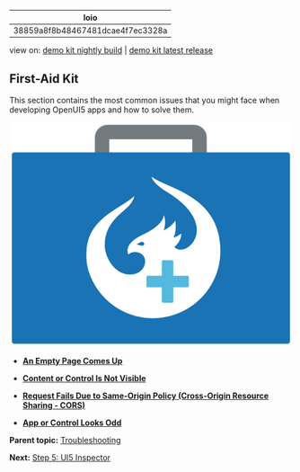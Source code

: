 <!-- copy38859a8f8b48467481dcae4f7ec3328a -->

| loio |
| -----|
| 38859a8f8b48467481dcae4f7ec3328a |

<div id="loio">

view on: [demo kit nightly build](https://openui5nightly.hana.ondemand.com/#/topic/38859a8f8b48467481dcae4f7ec3328a) | [demo kit latest release](https://openui5.hana.ondemand.com/#/topic/38859a8f8b48467481dcae4f7ec3328a)</div>

## First-Aid Kit

This section contains the most common issues that you might face when developing OpenUI5 apps and how to solve them.

 ![](images/loio3e7f72e6ebf147c9b64c46b4b03d552b_LowRes.png) 

-   **[An Empty Page Comes Up](An_Empty_Page_Comes_Up_51fe8f4.md "")**  

-   **[Content or Control Is Not Visible](Content_or_Control_Is_Not_Visible_82b4c21.md "")**  

-   **[Request Fails Due to Same-Origin Policy \(Cross-Origin Resource Sharing - CORS\)](Request_Fails_Due_to_Same_Origin_Policy_Cross_Origin_Resource_Sharing_CORS_672301f.md)**  

-   **[App or Control Looks Odd](App_or_Control_Looks_Odd_ae1e152.md "")**  


**Parent topic:** [Troubleshooting](Troubleshooting_5661952.md "In this tutorial, we will show you some tools that will help you if you run into problems with your OpenUI5 app.")

**Next:** [Step 5: UI5 Inspector](Step_5_UI5_Inspector_76e789e.md "In this tutorial step, we will have a closer look at UI5 Inspector - a plug-in specifically created for analyzing and debugging OpenUI5 code.")

